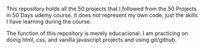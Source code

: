 This repository holds all the 50 projects that I followed from the 50 Projects in 50 Days udemy course. It does not represent my own code, just the skills I have learning during the course.

The function of this repository is merely educacional. I am practicing on doing html, css, and vanilla javascript projects and using git/github.